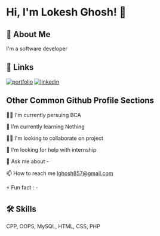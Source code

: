 
# Hi, I'm Lokesh Ghosh! 👋


## 🚀 About Me
I'm a software developer


## 🔗 Links
[![portfolio](https://img.shields.io/badge/my_portfolio-000?style=for-the-badge&logo=ko-fi&logoColor=white)](https://lokeshghosh.netlify.app/)
[![linkedin](https://img.shields.io/badge/linkedin-0A66C2?style=for-the-badge&logo=linkedin&logoColor=white)](https://www.linkedin.com/in/lokeshghosh/)



## Other Common Github Profile Sections
👩‍💻 I'm currently persuing BCA

🧠 I'm currently learning Nothing

👯‍♀️ I'm looking to collaborate on project

🤔 I'm looking for help with internship

💬 Ask me about -

📫 How to reach me lghosh857@gmail.com

⚡️ Fun fact : -


## 🛠 Skills
CPP, OOPS, MySQL, HTML, CSS, PHP

